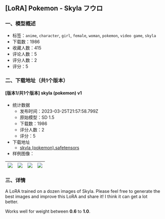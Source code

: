 ## [LoRA] Pokemon - Skyla フウロ
### 一、模型概述

- 标签：`anime`, `character`, `girl`, `female`, `woman`, `pokemon`, `video game`, `skyla`
- 下载数：1986
- 收藏人数：415
- 评论人数：5
- 评分人数：2
- 评分：5

### 二、下载地址（共1个版本）

#### [版本1/共1个版本] skyla (pokemon) v1

- 统计数据
  - 发布时间：2023-03-25T21:57:58.799Z
  - 原始模型：SD 1.5
  - 下载数：1986
  - 评分人数：2
  - 评分：5
- 下载地址
  - [skyla (pokemon).safetensors](https://civitai.com/api/download/models/18399)
- 样例图像：

| <img src="https://image.civitai.com/xG1nkqKTMzGDvpLrqFT7WA/6839a20b-19f3-44e3-517f-28d7196d3d00/width=450/189768.jpeg" /> | <img src="https://image.civitai.com/xG1nkqKTMzGDvpLrqFT7WA/51827a8e-685a-4260-87ca-34d05a2c9c00/width=450/361384.jpeg" /> | <img src="https://image.civitai.com/xG1nkqKTMzGDvpLrqFT7WA/1bb57209-bb6b-4421-eb64-ab54afe63900/width=450/189771.jpeg" /> | <img src="https://image.civitai.com/xG1nkqKTMzGDvpLrqFT7WA/87a296b9-5457-452c-4061-8b04d0546d00/width=450/361386.jpeg" /> |
| ---- | ---- | ---- | ---- |


### 三、详情
<p>A LoRA trained on a dozen images of Skyla. Please feel free to generate the best images and improve this LoRA and share it! I think it can get a lot better.</p><p>Works well for weight between <strong>0.6</strong> to <strong>1.0</strong>.</p>